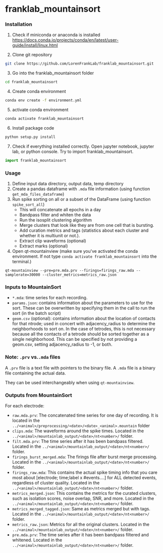 # franklab_mountainsort

### Installation
1. Check if miniconda or anaconda is installed
https://docs.conda.io/projects/conda/en/latest/user-guide/install/linux.html

2. Clone git repository
```bash
git clone https://github.com/LorenFrankLab/franklab_mountainsort.git
```
3. Go into the franklab_mountainsort folder
```bash
cd franklab_mountainsort
```
4. Create conda environment
```bash
conda env create -f environment.yml
```
5. activate conda environment
```bash
conda activate franklab_mountainsort
```
6. Install package code
```bash
python setup.py install
```
7. Check if everything installed correctly. Open jupyter notebook, jupyter lab, or python console. Try to import franklab_mountainsort.
```python
import franklab_mountainsort
```

### Usage
1. Define input data directory, output data, temp directory
2. Create a pandas dataframe with `.mda` file information (using function `get_mda_files_dataframe`)
3. Run spike sorting on all or a subset of the DataFrame (using function `spike_sort_all`)
   - This will concatenate all epochs in a day
   - Bandpass filter and whiten the data
   - Run the isosplit clustering algorithm
   - Merge clusters that look like they are from one cell that is bursting.
   - Add curation metrics and tags (statistics about each cluster and whether it is multiunit or not.).
   - Extract clip waveforms (optional)
   - Extract marks (optional)
4. Open qt-mountainview (make sure you've activated the conda environment. If not type `conda activate franklab_mountainsort` into the terminal.)
```
qt-mountainview --pre=pre.mda.prv --firings=firings_raw.mda --samplerate=30000 --cluster_metrics=metrics_raw.json
```


### Inputs to MountainSort
+ `*.mda`: time series for each recording.
+ `params.json`: contains information about the parameters to use for the sort. These can be overwritten by specifying them in the call to run the sort (in the batch script)
+ `geom.csv` (optional): contains information about the location of contacts for that ntrode; used in concert with adjacency_radius to determine the neighborhoods to sort on. In the case of tetrodes, this is not necessary because all the contacts of a tetrode should be sorted together as a single neighborhood. This can be specified by not providing a geom.csv, setting adjacency_radius to -1, or both.

### Note: `.prv` vs.`.mda` files
A `.prv` file is a text file with pointers to the binary file.
A `.mda` file is a binary file containing the actual data.

They can be used interchangeably when using `qt-mountainview`.


### Outputs from MountainSort
For each electrode:
+ `raw.mda.prv`: The concatenated time series for one day of recording. It is located in the `../<animal>/preprocessing/<date>/<date>_<animal>.mountain` folder
+ `clips.mda`: The waveforms around the spike times. Located in the `../<animal>/mountainlab_output/<date>/nt<number>/` folder.
+ `filt.mda.prv`: The time series after it has been bandpass filtered.  Located in the `../<animal>/mountainlab_output/<date>/nt<number>/` folder.
+ `firings_burst_merged.mda`: The firings file after burst merge processing.  Located in the `../<animal>/mountainlab_output/<date>/nt<number>/` folder.
+ `firings_raw.mda`: This contains the actual spike timing info that you care most about [electrode; time;label x #events….] for ALL detected events, regardless of cluster quality.  Located in the `../<animal>/mountainlab_output/<date>/nt<number>/` folder.
+ `metrics_merged.json`: This contains the metrics for the curated clusters, such as isolation scores, noise overlap, SNR, and more. Located in the `../<animal>/mountainlab_output/<date>/nt<number>/` folder.
+ `metrics_merged_tagged.json`: Same as metrics merged but with tags. Located in the `../<animal>/mountainlab_output/<date>/nt<number>/` folder.
+ `metrics_raw.json`: Metrics for all the original clusters. Located in the `../<animal>/mountainlab_output/<date>/nt<number>/` folder.
+ `pre.mda.prv`: The time series after it has been bandpass filtered and whitened. Located in the `../<animal>/mountainlab_output/<date>/nt<number>/` folder.
